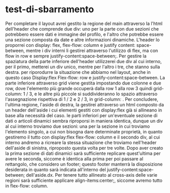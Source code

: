 # test-di-sbarramento
Per completare il layout avrei gestito la regione del main attraverso la l'html dell'header che comprende due div: uno per la parte con due sezioni che potrebbero essere dati e immagine del profilo, e l'altro che potrebbe essere una sezione composta da date e altre informazioni dinamiche. L'header lo proporrei con display: flex, flex-flow: column e justify content: space-between, mentre i div interni li gestirei attraverso l'utilizzo di flex, ma con flow in row e sempre justify-content:space-between;. Per gestire la spaziatura della parte inferiore dell'header utilizzerei due div al cui interno, per il primo, metterei un div unico, mentre per l'altro i tre, che stanno sulla destra. per riporodurre la situazione che abbiamo nel layout, anche in questo caso Display:flex Flex-flow: row e justify-content:space-between. 
La parte inferiore attraverso grid viene gestita impostando due colonne e due row, dove l'elemento più grande occuperà dalla row 1 alla row 3 quindi grid-column: 1 / 3,  e le altre più piccole si suddivideranno lo spazio attraverso l'assegnazione rispettiva di 1 / 2 e 2 / 3, in grid-column: . 
Per concludere, l'ultima regione, l'aside di destra, la gestirei attraverso un html composto da un header dell'aside i cui elementi gestiti con display:flex già si allineano in base alla necessità del caso. 
le parti inferiori per un'eventuale sezione di dati o articoli dinamici sembra riproporsi in maniera identica, dunque un div al cui interno troviamo due sezioni: una per la sezione in cui troviamo l'elemento singolo,  a  cui non bisogna dare determinate proprietà, in quanto gestiremo il tutto con display:flex flex-flow: column e il secondo div, al cui interno andremo a ricreare la stessa situazione che troviamo nell'header dell'aside di sinistra, riproposto questa volta per tre volte. Dopo aver creato la prima sezione di dati dinamici sarà sufficiente replicare quest'ultima per avere le seconda, siccome è identica alla prima per poi passare al rettangolo, che considero un footer; questo footer manterrà la disposizione desiderata in quanto sarà indicata all'interno del justify-content:space-between; dell'aside.dx. 
Per tenere tutto allineato al cross-axis delle varie regioni sarà sufficiente applicare align-items:center;, siccome avremo tutto in flex-flow: column. 
